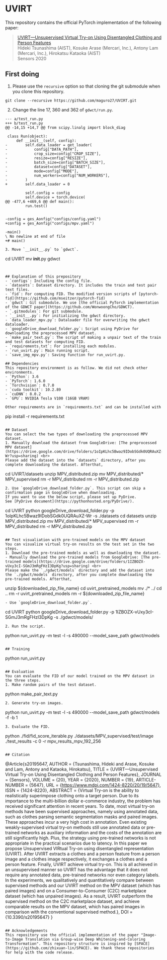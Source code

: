 # UVIRT
This repository contains the official PyTorch implementation of the following paper:
>[UVIRT—Unsupervised Virtual Try-on Using Disentangled Clothing and Person Features](https://www.mdpi.com/1424-8220/20/19/5647) <br>
>Hideki Tsunashima (AIST), Kosuke Arase (Mercari, Inc.), Antony Lam (Mercari, Inc.), Hirokatsu Kataoka (AIST) <br>
>Sensors 2020

## First doing
1. Please use the `recursive` option so that cloning the git submodule when you clone this repository.
```
git clone --recursive https://github.com/maguro27/UVIRT.git
```
2. Change the line 17, 360 and 362 of `gdwct/run.py`.
```
--- a/test_run.py
+++ b/test_run.py
@@ -14,15 +14,7 @@ from scipy.linalg import block_diag

 class Run(object):
     def __init__(self, config):
-        self.data_loader = get_loader(
-            config["DATA_PATH"],
-            crop_size=config["CROP_SIZE"],
-            resize=config["RESIZE"],
-            batch_size=config["BATCH_SIZE"],
-            dataset=config["DATASET"],
-            mode=config["MODE"],
-            num_workers=config["NUM_WORKERS"],
-        )
+        self.data_loader = 0

         self.config = config
         self.device = torch.device(
@@ -477,6 +469,6 @@ def main():
         run.test()


-config = ges_Aonfig("configs/config.yaml")
+config = ges_Aonfig("configs/mpv.yaml")

-main()
\ No newline at end of file
+# main()

3. Move `__init__.py` to `gdwct`.
```
cd UVIRT
mv __init__.py gdwct
```


## Explanation of this prepository
- `configs`: Including the config file.
- `datasets`: Dataset directory. It includes the train and test pair text files.
- `fid`: For computing FID. The modified version scripts of [pytorch-fid](https://github.com/mseitzer/pytorch-fid)
- `gdwct`: Git submodule. We use [the official PyTorch implementation of the GDWCT paper](https://github.com/WonwoongCho/GDWCT).
- `.gitmodules`: For git submodule.
- `__init__.py`: For initializing the gdwct directory.
- `data_loader_mpv.py`: Dataloader file for overwriting the gdwct dataloader.
- `googleDrive_download_folder.py`: Script using PyDrive for downloading the preprocessed MPV dataset.
- `make_pair_text.py`: The script of making a unpair text of the train and test datasets for computing FID.
- `requirements.txt`: For installing each modules.
- `run_uvirt.py`: Main running script.
- `save_img_mpv.py`: Saving function for run_uvirt.py.

## Dependencies
This repository environment is as follow. We did not check other environments.
- `Python`: 3.6
- `PyTorch`: 1.6.0
- `Torchvision`: 0.7.0
- `cuda toolkit`: 10.2.89
- `cuDNN`: 8.0.2
- `GPU`: NVIDIA Tesla V100 (16GB VRAM)

Other requirements are in `requirements.txt` and can be installed with
```
pip install -r requirements.txt
```

## Dataset
You can select the two types of downloading the preprocessed MPV dataset.
1. Manually download the dataset from GoogleDrive: [The preprocessed MPV dataset](https://drive.google.com/drive/folders/1oIpKLhc5Bwaz9IDobSGdk0UQRAuXZ-Wr?usp=sharing) <br>
Please add the dataset into the `datasets` directory, after you complete downloading the dataset. Afterthat,
```
cd UVIRT/datasets
unzip MPV_distributed.zip
mv MPV_distributed/* MPV_supervised
rm -r MPV_distributed
rm -r MPV_distributed.zip
```
2. Use `googleDrive_download_folder.py`. This script can skip a confirmation page in GoogleDrive when downloading.
If you want to use the below script, please set up PyDrive.
See [PyDrive document](https://pythonhosted.org/PyDrive/).
```
cd UVIRT
python googleDrive_download_folder.py -p 1oIpKLhc5Bwaz9IDobSGdk0UQRAuXZ-Wr -s ./datasets
cd datasets
unzip MPV_distributed.zip
mv MPV_distributed/* MPV_supervised
rm -r MPV_distributed
rm -r MPV_distributed.zip
```

## Test visualiation with pre-trained models on the MPV dataset
You can visualize virtual try-on results on the test set in the two steps.
1. Download the pre-trained models as well as downloading the dataset.
- Manually download the pre-trained models from GoogleDrive: [The pre-trained models](https://drive.google.com/drive/folders/1IZBOZX-vUxy3cI-SGmJ3mRgFHzI3DpKg?usp=sharing) <br>
Please make the `./gdwct/models` directory and add the dataset into the `./gdwct/models` directory, after you complete downloading the pre-trained models. Afterthat,
```
unzip ${downloaded_zip_file_name}
cd uvirt_pretrained_models
mv ./* ../
cd ..
rm -r uvirt_pretrained_models
rm -r ${downloaded_zip_file_name}
```
- Use `googleDrive_download_folder.py`.
```
cd UVIRT
python googleDrive_download_folder.py -p 1IZBOZX-vUxy3cI-SGmJ3mRgFHzI3DpKg -s ./gdwct/models/
```
2. Run the script.
```
python run_uvirt.py -m test -l -s 490000 --model_save_path gdwct/models
```

## Training
```
python run_uvirt.py
```

## Evaluation
You can evaluate the FID of our model trained on the MPV dataset in the three steps.
1. Make random pairs of the test dataset.
```
python make_pair_text.py
```
2. Generate try-on images.
```
python run_uvirt.py -m test -l -s 490000 --model_save_path gdwct/models -f -b 1
```
3. Evaluate the FID.
```
python ./fid/fid_score_iterable.py ./datasets/MPV_supervised/test/image ./test_results -c 0 -r mpv_results_mpv_192_256
```

## Citation
```
@Article{s20195647,
AUTHOR = {Tsunashima, Hideki and Arase, Kosuke and Lam, Antony and Kataoka, Hirokatsu},
TITLE = {UVIRT—Unsupervised Virtual Try-on Using Disentangled Clothing and Person Features},
JOURNAL = {Sensors},
VOLUME = {20},
YEAR = {2020},
NUMBER = {19},
ARTICLE-NUMBER = {5647},
URL = {https://www.mdpi.com/1424-8220/20/19/5647},
ISSN = {1424-8220},
ABSTRACT = {Virtual Try-on is the ability to realistically superimpose clothing onto a target person. Due to its importance to the multi-billion dollar e-commerce industry, the problem has received significant attention in recent years. To date, most virtual try-on methods have been supervised approaches, namely using annotated data, such as clothes parsing semantic segmentation masks and paired images. These approaches incur a very high cost in annotation. Even existing weakly-supervised virtual try-on methods still use annotated data or pre-trained networks as auxiliary information and the costs of the annotation are still significantly high. Plus, the strategy using pre-trained networks is not appropriate in the practical scenarios due to latency. In this paper we propose Unsupervised VIRtual Try-on using disentangled representation (UVIRT). After UVIRT extracts a clothes and a person feature from a person image and a clothes image respectively, it exchanges a clothes and a person feature. Finally, UVIRT achieve virtual try-on. This is all achieved in an unsupervised manner so UVIRT has the advantage that it does not require any annotated data, pre-trained networks nor even category labels. In the experiments, we qualitatively and quantitatively compare between supervised methods and our UVIRT method on the MPV dataset (which has paired images) and on a Consumer-to-Consumer (C2C) marketplace dataset (which has unpaired images). As a result, UVIRT outperform the supervised method on the C2C marketplace dataset, and achieve comparable results on the MPV dataset, which has paired images in comparison with the conventional supervised method.},
DOI = {10.3390/s20195647}
}
```

## Acknowledgements
This repository use the official implementation of the paper "Image-to-Image Translation via Group-wise Deep Whitening-and-Coloring Transformation". This repository structure is inspired by [SPACE](https://github.com/zhixuan-lin/SPACE). We thank these repositories for help with the code release.
